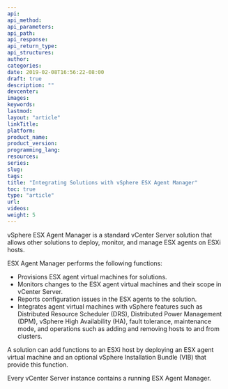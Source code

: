 ```yaml
---
api:
api_method:
api_parameters:
api_path:
api_response:
api_return_type:
api_structures:
author:
categories:
date: 2019-02-08T16:56:22-08:00
draft: true
description: ""
devcenter:
images:
keywords:
lastmod:
layout: "article"
linkTitle:
platform:
product_name:
product_version:
programming_lang:
resources:
series:
slug:
tags:
title: "Integrating Solutions with vSphere ESX Agent Manager"
toc: true
type: "article"
url:
videos:
weight: 5
---
```

vSphere ESX Agent Manager is a standard vCenter Server solution that allows other solutions to deploy, monitor, and manage ESX agents on ESXi hosts.

ESX Agent Manager performs the following functions:

- Provisions ESX agent virtual machines for solutions.
- Monitors changes to the ESX agent virtual machines and their scope in vCenter Server.
- Reports configuration issues in the ESX agents to the solution.
- Integrates agent virtual machines with vSphere features such as Distributed Resource Scheduler (DRS), Distributed Power Management (DPM), vSphere High Availability (HA), fault tolerance, maintenance mode, and operations such as adding and removing hosts to and from clusters.

A solution can add functions to an ESXi host by deploying an ESX agent virtual machine and an optional vSphere Installation Bundle (VIB) that provide this function.

Every vCenter Server instance contains a running ESX Agent Manager.
